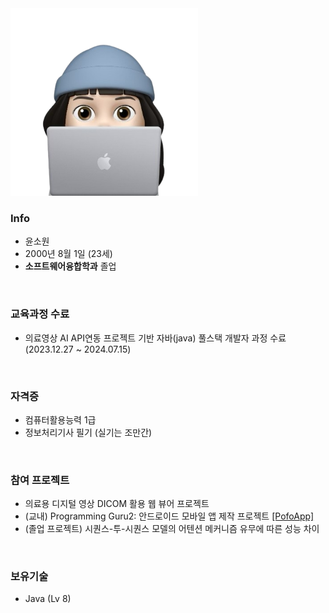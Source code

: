 
<img src ="images/me_png.png" width="300">

### Info
- 윤소원
- 2000년 8월 1일 (23세)
- **소프트웨어융합학과** 졸업

<br>

### 교육과정 수료
- 의료영상 AI API연동 프로젝트 기반 자바(java) 풀스택 개발자 과정 수료 (2023.12.27 ~ 2024.07.15)

<br>

### 자격증
- 컴퓨터활용능력 1급
- 정보처리기사 필기 (실기는 조만간)

<br>

### 참여 프로젝트
- 의료용 디지털 영상 DICOM 활용 웹 뷰어 프로젝트
- (교내) Programming Guru2: 안드로이드 모바일 앱 제작 프로젝트 [[PofoApp]](https://github.com/Lee-Yeonghyeon/PortfolioApp)
- (졸업 프로젝트) 시퀀스-투-시퀀스 모델의 어텐션 메커니즘 유무에 따른 성능 차이

<br>

### 보유기술
- Java (Lv 8)
